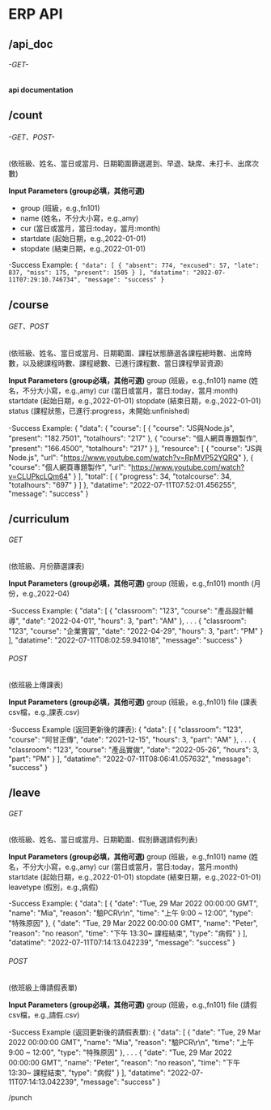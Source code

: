 # ERP API

## /api_doc
###### -GET-
**api documentation**


## /count
###### -GET、POST-
(依班級、姓名、當日或當月、日期範圍篩選遲到、早退、缺席、未打卡、出席次數)

**Input Parameters (group必填，其他可選)**
* group (班級，e.g.,fn101)
* name (姓名，不分大小寫，e.g.,amy)
* cur (當日或當月，當日:today，當月:month)
* startdate (起始日期，e.g.,2022-01-01)
* stopdate (結束日期，e.g.,2022-01-01)

-Success Example:
`{
  "data": [
    {
      "absent": 774,
      "excused": 57,
      "late": 837,
      "miss": 175,
      "present": 1505
    }
  ],
  "datatime": "2022-07-11T07:29:10.746734",
  "message": "success"
}`


## /course
###### GET、POST 
(依班級、姓名、當日或當月、日期範圍、課程狀態篩選各課程總時數、出席時數，以及總課程時數、課程總數、已進行課程數、當日課程學習資源)

**Input Parameters (group必填，其他可選)**
group (班級，e.g.,fn101)
name (姓名，不分大小寫，e.g.,amy)
cur (當日或當月，當日:today，當月:month)
startdate (起始日期，e.g.,2022-01-01)
stopdate (結束日期，e.g.,2022-01-01)
status (課程狀態，已進行:progress，未開始:unfinished)

-Success Example:
{
  "data": {
    "course": [
      {
        "course": "JS與Node.js",
        "present": "182.7501",
        "totalhours": "217"
      },
      {
        "course": "個人網頁專題製作",
        "present": "166.4500",
        "totalhours": "217"
      }
    ],
    "resource": [
      {
        "course": "JS與Node.js",
        "url": "https://www.youtube.com/watch?v=RpMVP52YQRQ"
      },
      {
        "course": "個人網頁專題製作",
        "url": "https://www.youtube.com/watch?v=CLUPkcLQm64"
      }
    ],
    "total": [
      {
        "progress": 34,
        "totalcourse": 34,
        "totalhours": "697"
      }
    ]
  },
  "datatime": "2022-07-11T07:52:01.456255",
  "message": "success"
}


## /curriculum
###### GET 
(依班級、月份篩選課表)

**Input Parameters (group必填，其他可選)**
group (班級，e.g.,fn101)
month (月份，e.g.,2022-04)

-Success Example:
{
  "data": [
    {
      "classroom": "123",
      "course": "產品設計輔導",
      "date": "2022-04-01",
      "hours": 3,
      "part": "AM"
    },
    .
    .
    .
    {
      "classroom": "123",
      "course": "企業實習",
      "date": "2022-04-29",
      "hours": 3,
      "part": "PM"
    }
  ],
  "datatime": "2022-07-11T08:02:59.941018",
  "message": "success"
}

###### POST 
(依班級上傳課表)

**Input Parameters (group必填，其他可選)**
group (班級，e.g.,fn101)
file (課表csv檔，e.g.,課表.csv)

-Success Example (返回更新後的課表):
{
  "data": [
    {
      "classroom": "123",
      "course": "阿甘正傳",
      "date": "2021-12-15",
      "hours": 3,
      "part": "AM"
    },
    .
    .
    .
    {
      "classroom": "123",
      "course": "產品實做",
      "date": "2022-05-26",
      "hours": 3,
      "part": "PM"
    }
  ],
  "datatime": "2022-07-11T08:06:41.057632",
  "message": "success"
}


## /leave
###### GET 
(依班級、姓名、當日或當月、日期範圍、假別篩選請假列表)

**Input Parameters (group必填，其他可選)**
group (班級，e.g.,fn101)
name (姓名，不分大小寫，e.g.,amy)
cur (當日或當月，當日:today，當月:month)
startdate (起始日期，e.g.,2022-01-01)
stopdate (結束日期，e.g.,2022-01-01)
leavetype (假別，e.g.,病假)

-Success Example:
{
  "data": [
    {
      "date": "Tue, 29 Mar 2022 00:00:00 GMT",
      "name": "Mia",
      "reason": "驗PCR\r\n",
      "time": "上午 9:00 ~ 12:00",
      "type": "特殊原因"
    },
    {
      "date": "Tue, 29 Mar 2022 00:00:00 GMT",
      "name": "Peter",
      "reason": "no reason",
      "time": "下午 13:30~ 課程結束",
      "type": "病假"
    }
  ],
  "datatime": "2022-07-11T07:14:13.042239",
  "message": "success"
}

###### POST 
(依班級上傳請假表單)

**Input Parameters (group必填，其他可選)**
group (班級，e.g.,fn101)
file (請假csv檔，e.g.,請假.csv)

-Success Example (返回更新後的請假表單):
{
  "data": [
    {
      "date": "Tue, 29 Mar 2022 00:00:00 GMT",
      "name": "Mia",
      "reason": "驗PCR\r\n",
      "time": "上午 9:00 ~ 12:00",
      "type": "特殊原因"
    },
    .
    .
    .
    {
      "date": "Tue, 29 Mar 2022 00:00:00 GMT",
      "name": "Peter",
      "reason": "no reason",
      "time": "下午 13:30~ 課程結束",
      "type": "病假"
    }
  ],
  "datatime": "2022-07-11T07:14:13.042239",
  "message": "success"
}


/punch





